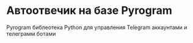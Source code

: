 # Автоотвечик на базе Pyrogram
Pyrogram библеотека Python для управления Telegram аккаунтами и телеграмм ботами

